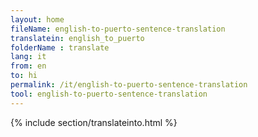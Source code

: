 ```yaml
---
layout: home
fileName: english-to-puerto-sentence-translation
translatein: english_to_puerto
folderName : translate
lang: it
from: en
to: hi
permalink: /it/english-to-puerto-sentence-translation
tool: english-to-puerto-sentence-translation
---
```

{% include section/translateinto.html %}